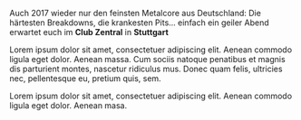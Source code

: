 Auch 2017 wieder nur den feinsten Metalcore aus Deutschland:
Die härtesten Breakdowns, die krankesten Pits... einfach ein
geiler Abend erwartet euch im **Club Zentral** in
**Stuttgart**

Lorem ipsum dolor sit amet, consectetuer adipiscing elit. Aenean
commodo ligula eget dolor. Aenean massa. Cum sociis natoque
penatibus et magnis dis parturient montes, nascetur ridiculus
mus. Donec quam felis, ultricies nec, pellentesque eu, pretium
quis, sem.

Lorem ipsum dolor sit amet, consectetuer adipiscing elit. Aenean
commodo ligula eget dolor. Aenean masa.
